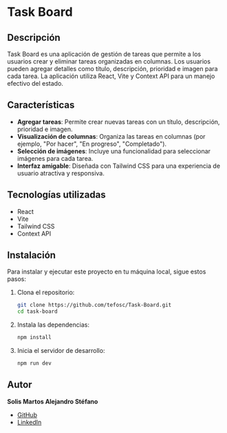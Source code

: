 # Task Board

## Descripción

Task Board es una aplicación de gestión de tareas que permite a los usuarios crear y eliminar tareas organizadas en columnas. Los usuarios pueden agregar detalles como título, descripción, prioridad e imagen para cada tarea. La aplicación utiliza React, Vite y Context API para un manejo efectivo del estado.

## Características

- **Agregar tareas**: Permite crear nuevas tareas con un título, descripción, prioridad e imagen.
- **Visualización de columnas**: Organiza las tareas en columnas (por ejemplo, "Por hacer", "En progreso", "Completado").
- **Selección de imágenes**: Incluye una funcionalidad para seleccionar imágenes para cada tarea.
- **Interfaz amigable**: Diseñada con Tailwind CSS para una experiencia de usuario atractiva y responsiva.

## Tecnologías utilizadas

- React
- Vite
- Tailwind CSS
- Context API

## Instalación

Para instalar y ejecutar este proyecto en tu máquina local, sigue estos pasos:

1. Clona el repositorio:
   ```bash
   git clone https://github.com/tefosc/Task-Board.git
   cd task-board
   ```
2. Instala las dependencias:

   ```bash
   npm install

   ```

3. Inicia el servidor de desarrollo:

   ```bash
   npm run dev
   ```

## Autor

**Solis Martos Alejandro Stéfano**

- [GitHub](https://github.com/tefosc)
- [LinkedIn](https://www.linkedin.com/in/alejandro-stefano-solis-martos-055bb92a2/)
